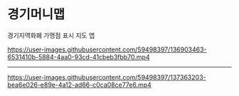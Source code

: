 # 경기머니맵
경기지역화폐 가맹점 표시 지도 앱


https://user-images.githubusercontent.com/59498397/136903463-6531410b-5884-4aa0-93cd-41cbeb3fbb70.mp4

---

https://user-images.githubusercontent.com/59498397/137363203-bea6e026-e89e-4a12-ad66-c0ca08ce77e6.mp4

